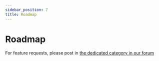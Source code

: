 ```yaml
---
sidebar_position: 7
title: Roadmap
---
```


# Roadmap

<Roadmap/>

For feature requests, please post in [the dedicated category in our forum](https://community.simplicite.io/c/feature-request/46)
